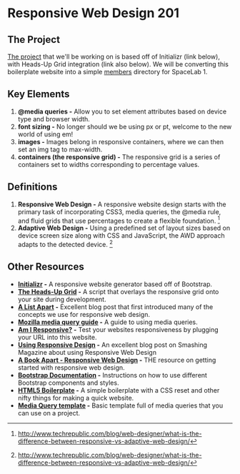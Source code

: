 Responsive Web Design 201
=========================

## The Project
[The project](project/) that we'll be working on is based off of Initializr (link below), with Heads-Up Grid integration (link also below). We will be converting this boilerplate website into a simple [members](members/) directory for SpaceLab 1.

## Key Elements
1. **@media queries -** Allow you to set element attributes based on  device type and browser width. 
2. **font sizing -** No longer should we be using px or pt, welcome to the new world of using em!
3. **images -** Images belong in responsive containers, where we can then set an img tag to max-width.
4. **containers (the responsive grid) -** The responsive grid is a series of containers set to widths corresponding to percentage values.

## Definitions
1. **Responsive Web Design -** A responsive website design starts with the primary task of incorporating CSS3, media queries, the @media rule, and fluid grids that use percentages to create a flexible foundation. [^TR1]
2. **Adaptive Web Design -**  Using a predefined set of layout sizes based on device screen size along with CSS and JavaScript, the AWD approach adapts to the detected device. [^TR1]

## Other Resources
* **[Initializr](http://www.initializr.com) -** A responsive website generator based off of Bootstrap.
* **[The Heads-Up Grid](http://bohemianalps.com/tools/grid/) -** A script that overlays the responsive grid onto your site during development.
* **[A List Apart](http://alistapart.com/article/responsive-web-design) -** Excellent blog post that first introduced many of the concepts we use for responsive web design.
* **[Mozilla media query guide](http://developer.mozilla.org/en-US/docs/Web/Guide/CSS/Media_queries?redirectlocale=en-US&redirectslug=CSS%2FMedia_queries) -** A guide to using media queries.
* **[Am I Responsive?](http://ami.responsivedesign.is) -** Test your websites responsiveness by plugging your URL into this website.
* **[Using Responsive Design](http://coding.smashingmagazine.com/2011/01/12/guidelines-for-responsive-web-design/) -** An excellent blog post on Smashing Magazine about using Responsive Web Design
* **[A Book Apart - Responsive Web Design](http://www.abookapart.com/products/responsive-web-design) -** THE resource on getting started with responsive web design.
* **[Bootstrap Documentation](http://getbootstrap.com/getting-started/) -** Instructions on how to use different Bootstrap components and styles.
* **[HTML5 Boilerplate](http://html5boilerplate.com) -** A simple boilerplate with a CSS reset and other nifty things for making a quick website.
* **[Media Query template](http://css-tricks.com/snippets/css/media-queries-for-standard-devices/) -** Basic template full of media queries that you can use on a project.

[^TR1]: http://www.techrepublic.com/blog/web-designer/what-is-the-difference-between-responsive-vs-adaptive-web-design/